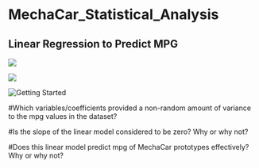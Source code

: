 # MechaCar_Statistical_Analysis

## Linear Regression to Predict MPG

![](2022-01-08-11-05-16.png)

![](2022-01-08-13-33-18.png)

![Getting Started](images/5C05FDE8-D8F3-4968-B1C5-1530A86E2E6F_1_105_c.jpeg)

#Which variables/coefficients provided a non-random amount of variance to the mpg values in the dataset?


#Is the slope of the linear model considered to be zero? Why or why not?

#Does this linear model predict mpg of MechaCar prototypes effectively? Why or why not?